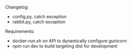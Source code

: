 Changelog:

- config.py, catch exception
- rabbit.py, catch exception

Requirements:

- docker-run.sh on API to dynamically configure gunicorn
- npm run dev to build targeting dist for development
